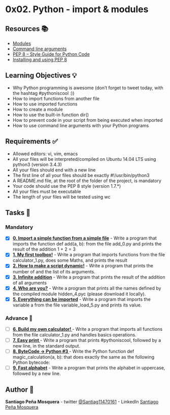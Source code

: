 # 0x02. Python - import & modules
## Resources :books:

* [Modules](https://intranet.hbtn.io/rltoken/hYag6ME71pOg2xkjqrLDdg)
* [Command line arguments](https://intranet.hbtn.io/rltoken/CkqNLqqCuYsLbkCIVSKLWA)
* [PEP 8 – Style Guide for Python Code](https://intranet.hbtn.io/rltoken/XWzCcj9tvlC2IYjdNDiNAg)
* [Installing and using PEP 8](https://intranet.hbtn.io/rltoken/geb4vu-Z91dktiOapAdQSA)

## Learning Objectives :bulb:
* Why Python programming is awesome (don’t forget to tweet today, with the hashtag #pythoniscool :))
* How to import functions from another file
* How to use imported functions
* How to create a module
* How to use the built-in function dir()
* How to prevent code in your script from being executed when imported
* How to use command line arguments with your Python programs

## Requirements :white_check_mark:

* Allowed editors: vi, vim, emacs
* All your files will be interpreted/compiled on Ubuntu 14.04 LTS using python3 (version 3.4.3)
* All your files should end with a new line
* The first line of all your files should be exactly #!/usr/bin/python3
* A README.md file, at the root of the folder of the project, is mandatory
* Your code should use the PEP 8 style (version 1.7.*)
* All your files must be executable
* The length of your files will be tested using wc

## Tasks :page_with_curl:
### Mandatory
- [x] **[0. Import a simple function from a simple file](./0-add.py)** - Write a program that imports the function def add(a, b): from the file add_0.py and prints the result of the addition 1 + 2 = 3
- [x] **[1. My first toolbox!](./1-calculation.py)** - Write a program that imports functions from the file calculator_1.py, does some Maths, and prints the result
- [x] **[2. How to make a script dynamic!](./2-args.py)** - Write a program that prints the number of and the list of its arguments.
- [x] **[3. Infinite addition](./3-infinite_add.py)** - Write a program that prints the result of the addition of all arguments
- [x] **[4. Who are you?](./4-hidden_discovery.py)** - Write a program that prints all the names defined by the compiled module hidden_4.pyc (please download it locally).
- [x] **[5. Everything can be imported](./5-variable_load.py)** - Write a program that imports the variable a from the file variable_load_5.py and prints its value.
### Advance :muscle:
- [ ] **[6. Build my own calculator! ](./100-my_calculator.py)** - Write a program that imports all functions from the file calculator_1.py and handles basics operations.
- [ ] **[7. Easy print ](./101-easy_print.py)** - Write a program that prints #pythoniscool, followed by a new line, in the standard output.
- [ ] **[8. ByteCode -> Python #3 ](./102-magic_calculation.py)** - Write the Python function def magic_calculation(a, b): that does exactly the same as the following Python bytecode:
- [ ] **[9. Fast alphabet](./103-fast_alphabet.py)** - Write a program that prints the alphabet in uppercase, followed by a new line.

## Author :pencil:
**Santiago Peña Mosquera** - twitter [@Santiag11470161](https://twitter.com/Santiag11470161) - LinkedIn [Santiago Peña Mosquera](https://www.linkedin.com/in/santiago-pe%C3%B1a-mosquera-abaa20196/)
